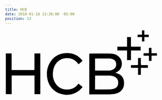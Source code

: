 ```yaml
---
title: HCB
date: 2018-01-18 13:26:00 -05:00
position: 13
---
```


<svg version="1.1" id="Layer_1" xmlns="http://www.w3.org/2000/svg" xmlns:xlink="http://www.w3.org/1999/xlink" x="0px" y="0px"
	 viewBox="0 0 381.3 164" style="enable-background:new 0 0 381.3 164;" xml:space="preserve">
<g>
	<path d="M151.1,162.6c-2.6-0.4-5.2-0.8-7.8-1.3c-20.4-4-34.4-19.6-37.9-39.3c-2.4-13.1-1-25.9,5.4-37.7c8-14.7,20.3-23.3,37-25.4
		c13.3-1.6,25.5,1,36.3,9.3c3.5,2.7,6.5,5.8,9.2,9.8c-3.3,2.8-6.5,5.5-9.9,8.5c-1-1.3-1.9-2.4-2.9-3.5c-7.7-9.1-17.6-12.8-29.4-11.7
		c-16.2,1.4-28.7,13.8-31.3,31.9c-1.6,10.9-0.2,21.4,5.9,30.8c7.6,11.8,18.8,16.4,32.5,15.3c9.6-0.8,17.5-5.2,23.5-12.7
		c0.5-0.6,0.9-1.2,1.5-2c3.5,2.9,6.7,5.5,10.1,8.3c-0.7,1-1.3,2-2,2.7c-8.6,9.8-19.4,15.5-32.5,16.7c-0.6,0.1-1.2,0.3-1.7,0.4
		C155.2,162.6,153.1,162.6,151.1,162.6z"/>
	<path d="M378.9,64.9c-4.4,0-8.7,0-13.4,0c0,4.6,0,8.8,0,13.3c-2.3,0-4.2,0-6.5,0c0-4.4,0-8.6,0-13.2c-4.7,0-8.9,0-13.4,0
		c0-2.1,0-4,0-6.1c4.3,0,8.6,0,13.3,0c0-4.5,0-8.8,0-13.3c2.3,0,4.3,0,6.5,0c0,4.4,0,8.6,0,13.2c4.7,0,9.1,0,13.5,0
		C378.9,60.8,378.9,62.9,378.9,64.9z"/>
	<path d="M210.1,161.7c0-34.1,0-67.8,0-101.8c0.9-0.1,1.7-0.2,2.5-0.2c16.5,0,33-0.1,49.4,0c8.9,0.1,17.1,2.4,23.4,9.3
		c9.4,10.2,8.6,30.8-8.4,37.9c-0.5,0.2-0.9,0.4-1.8,0.8c1.8,0.6,3.2,1,4.6,1.4c10.3,3.3,16.1,10.4,17,21.1
		c0.8,9.3-1.4,17.7-9.1,23.9c-5.1,4.1-11.2,5.9-17.6,6.6c-4.7,0.5-9.4,0.8-14.1,0.8c-14.3,0.1-28.6,0-43,0
		C212.2,161.7,211.3,161.7,210.1,161.7z M224.5,149c1,0.1,1.7,0.2,2.5,0.2c10.8,0,21.6,0.2,32.4-0.1c4.1-0.1,8.2-0.7,12.1-1.8
		c6-1.7,9.9-5.7,10.6-12.1c0.8-7.4-1.2-13.5-8.1-17.3c-4.4-2.5-9.3-3.2-14.2-3.3c-10.9,0-21.9,0-32.8,0c-0.8,0-1.6,0.1-2.4,0.2
		C224.5,126.3,224.5,137.5,224.5,149z M224.5,102c0.8,0.1,1.3,0.2,1.8,0.2c10.9,0,21.9,0.1,32.8-0.1c4.2,0,8.3-1.2,11.9-3.6
		c5-3.4,6.9-8.3,6.1-14.2c-0.7-5.7-4-9.4-9.4-11c-2.5-0.7-5.2-1.2-7.8-1.2c-11.1-0.1-22.1-0.1-33.2-0.1c-0.7,0-1.4,0.1-2.2,0.2
		C224.5,82.3,224.5,92,224.5,102z"/>
	<path d="M73.3,59.4c5.2,0,9.8,0,14.6,0c0,33.9,0,67.7,0,101.6c-4.7,0-9.4,0-14.5,0c0-15.5,0-31,0-46.6c-19.1,0-37.8,0-57,0
		c0,15.5,0,31,0,46.6c-5.1,0-9.8,0-14.6,0c0-33.8,0-67.6,0-101.6c4.8,0,9.5,0,14.5,0c0,13.8,0,27.5,0,41.4c19.1,0,37.8,0,56.9,0
		C73.3,87.1,73.3,73.4,73.3,59.4z"/>
	<path d="M314.1,18.6c0,8,0,15.9,0,23.9c8.1,0,16,0,24.2,0c0,3.3,0,6.2,0,9.5c-8,0-15.9,0-24.1,0c0,8.1,0,16,0,24.1
		c-3.3,0-6.4,0-9.8,0c0-7.9,0-15.8,0-24c-8.2,0-16.1,0-24.2,0c0-3.3,0-6.2,0-9.5c8,0,16,0,24.2,0c0-8.1,0-16,0-24
		C307.7,18.6,310.7,18.6,314.1,18.6z"/>
	<path d="M332,70.8c2.4,0,4.4,0,6.6,0c0.1,0.9,0.2,1.7,0.2,2.5c0,4.3,0.1,8.5,0,12.8c0,1.7,0.5,2.4,2.3,2.4c4.3-0.1,8.5,0,12.8,0
		c0.8,0,1.6,0.1,2.5,0.2c0,2.2,0,4.2,0,6.6c-5.8,0-11.5,0-17.6,0c0,5.9,0,11.6,0,17.4c-2.4,0-4.5,0-7,0c0-5.7,0-11.4,0-17.4
		c-6.1,0-11.8,0-17.7,0c0-2.3,0-4.3,0-6.5c0.9-0.1,1.6-0.2,2.4-0.2c4.2,0,8.4-0.1,12.6,0c2,0.1,2.8-0.5,2.7-2.6
		c-0.1-4.1,0-8.2,0-12.4C331.9,72.6,331.9,71.8,332,70.8z"/>
	<path d="M341.7,29.5c0-3.6,0-7.1,0-11c-3.8,0-7.4,0-11,0c0-2.1,0-3.8,0-5.8c3.6,0,7.1,0,10.9,0c0-3.8,0-7.3,0-10.9
		c2.1,0,3.9,0,5.9,0c0,3.5,0,7,0,10.8c3.8,0,7.4,0,11.1,0c0,2.1,0,3.8,0,5.9c-3.6,0-7.1,0-11,0c0,3.8,0,7.4,0,11
		C345.6,29.5,343.9,29.5,341.7,29.5z"/>
</g>
</svg>
